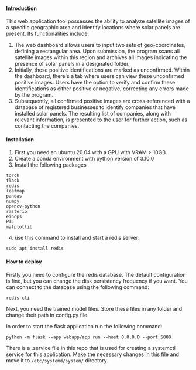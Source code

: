 #### Introduction

This web application tool possesses the ability to analyze satellite images of a specific geographic area and identify locations where solar panels are present. Its functionalities include:

1. The web dashboard allows users to input two sets of geo-coordinates, defining a rectangular area. Upon submission, the program scans all satellite images within this region and archives all images indicating the presence of solar panels in a designated folder.
2. Initially, these positive identifications are marked as unconfirmed. Within the dashboard, there's a tab where users can view these unconfirmed positive images. Users have the option to verify and confirm these identifications as either positive or negative, correcting any errors made by the program.
3. Subsequently, all confirmed positive images are cross-referenced with a database of registered businesses to identify companies that have installed solar panels. The resulting list of companies, along with relevant information, is presented to the user for further action, such as contacting the companies.

#### Installation

1. First you need an ubuntu 20.04 with a GPU with VRAM > 10GB.
2. Create a conda environment with python version of 3.10.0
3. Install the following packages

```
torch
flask
redis
leafmap
pandas
numpy
opencv-python
rasterio
einops
PIL
matplotlib
```

4. use this command to install and start a redis server:

``` shell
sudo apt install redis
```

#### How to deploy

Firstly you need to configure the redis database. The default configuration is fine, but you can change the disk persistency frequency if you want. You can connect to the database using the following command:
``` shell
redis-cli
```

Next, you need the trained model files. Store these files in any folder and change their path in config.py file. 

In order to start the flask application run the following command:
```shell
python -m flask --app webapp/app run --host 0.0.0.0 --port 5000
```

There is a .service file in this repo that is used for creating a systemctl service for this application. Make the necessary changes in this file and move it to ```/etc/systemd/system/``` directory.


